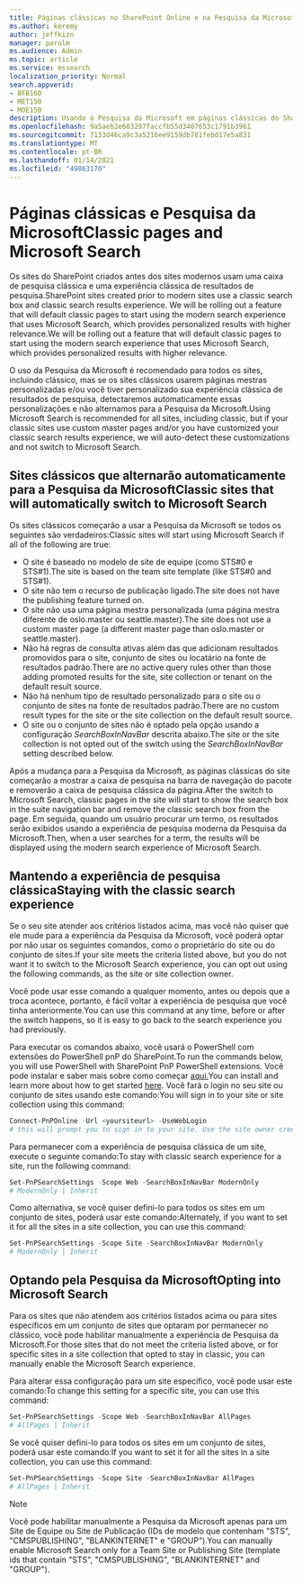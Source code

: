 ```yaml
---
title: Páginas clássicas no SharePoint Online e na Pesquisa da Microsoft
ms.author: keremy
author: jeffkizn
manager: parulm
ms.audience: Admin
ms.topic: article
ms.service: mssearch
localization_priority: Normal
search.appverid:
- BFB160
- MET150
- MOE150
description: Usando a Pesquisa da Microsoft em páginas clássicas do SharePoint
ms.openlocfilehash: 9a5aeb2e683297faccfb55d3407653c1791b3961
ms.sourcegitcommit: 7133d46ca9c3a5216ee9159db781febd17e5a831
ms.translationtype: MT
ms.contentlocale: pt-BR
ms.lasthandoff: 01/14/2021
ms.locfileid: "49863170"
---
```

# <a name="classic-pages-and-microsoft-search"></a><span data-ttu-id="6fc04-103">Páginas clássicas e Pesquisa da Microsoft</span><span class="sxs-lookup"><span data-stu-id="6fc04-103">Classic pages and Microsoft Search</span></span>

<span data-ttu-id="6fc04-104">Os sites do SharePoint criados antes dos sites modernos usam uma caixa de pesquisa clássica e uma experiência clássica de resultados de pesquisa.</span><span class="sxs-lookup"><span data-stu-id="6fc04-104">SharePoint sites created prior to modern sites use a classic search box and classic search results experience.</span></span> <span data-ttu-id="6fc04-105">We will be rolling out a feature that will default classic pages to start using the modern search experience that uses Microsoft Search, which provides personalized results with higher relevance.</span><span class="sxs-lookup"><span data-stu-id="6fc04-105">We will be rolling out a feature that will default classic pages to start using the modern search experience that uses Microsoft Search, which provides personalized results with higher relevance.</span></span>

<span data-ttu-id="6fc04-106">O uso da Pesquisa da Microsoft é recomendado para todos os sites, incluindo clássico, mas se os sites clássicos usarem páginas mestras personalizadas e/ou você tiver personalizado sua experiência clássica de resultados de pesquisa, detectaremos automaticamente essas personalizações e não alternamos para a Pesquisa da Microsoft.</span><span class="sxs-lookup"><span data-stu-id="6fc04-106">Using Microsoft Search is recommended for all sites, including classic, but if your classic sites use custom master pages and/or you have customized your classic search results experience, we will auto-detect these customizations and not switch to Microsoft Search.</span></span>

## <a name="classic-sites-that-will-automatically-switch-to-microsoft-search"></a><span data-ttu-id="6fc04-107">Sites clássicos que alternarão automaticamente para a Pesquisa da Microsoft</span><span class="sxs-lookup"><span data-stu-id="6fc04-107">Classic sites that will automatically switch to Microsoft Search</span></span>

<span data-ttu-id="6fc04-108">Os sites clássicos começarão a usar a Pesquisa da Microsoft se todos os seguintes são verdadeiros:</span><span class="sxs-lookup"><span data-stu-id="6fc04-108">Classic sites will start using Microsoft Search if all of the following are true:</span></span>

* <span data-ttu-id="6fc04-109">O site é baseado no modelo de site de equipe (como STS#0 e STS#1).</span><span class="sxs-lookup"><span data-stu-id="6fc04-109">The site is based on the team site template (like STS#0 and STS#1).</span></span>
* <span data-ttu-id="6fc04-110">O site não tem o recurso de publicação ligado.</span><span class="sxs-lookup"><span data-stu-id="6fc04-110">The site does not have the publishing feature turned on.</span></span>
* <span data-ttu-id="6fc04-111">O site não usa uma página mestra personalizada (uma página mestra diferente de oslo.master ou seattle.master).</span><span class="sxs-lookup"><span data-stu-id="6fc04-111">The site does not use a custom master page (a different master page than oslo.master or seattle.master).</span></span>
* <span data-ttu-id="6fc04-112">Não há regras de consulta ativas além das que adicionam resultados promovidos para o site, conjunto de sites ou locatário na fonte de resultados padrão.</span><span class="sxs-lookup"><span data-stu-id="6fc04-112">There are no active query rules other than those adding promoted results for the site, site collection or tenant on the default result source.</span></span>
* <span data-ttu-id="6fc04-113">Não há nenhum tipo de resultado personalizado para o site ou o conjunto de sites na fonte de resultados padrão.</span><span class="sxs-lookup"><span data-stu-id="6fc04-113">There are no custom result types for the site or the site collection on the default result source.</span></span>
* <span data-ttu-id="6fc04-114">O site ou o conjunto de sites não é optado pela opção usando a configuração *SearchBoxInNavBar* descrita abaixo.</span><span class="sxs-lookup"><span data-stu-id="6fc04-114">The site or the site collection is not opted out of the switch using the *SearchBoxInNavBar* setting described below.</span></span>

<span data-ttu-id="6fc04-115">Após a mudança para a Pesquisa da Microsoft, as páginas clássicas do site começarão a mostrar a caixa de pesquisa na barra de navegação do pacote e removerão a caixa de pesquisa clássica da página.</span><span class="sxs-lookup"><span data-stu-id="6fc04-115">After the switch to Microsoft Search, classic pages in the site will start to show the search box in the suite navigation bar and remove the classic search box from the page.</span></span> <span data-ttu-id="6fc04-116">Em seguida, quando um usuário procurar um termo, os resultados serão exibidos usando a experiência de pesquisa moderna da Pesquisa da Microsoft.</span><span class="sxs-lookup"><span data-stu-id="6fc04-116">Then, when a user searches for a term, the results will be displayed using the modern search experience of Microsoft Search.</span></span>

## <a name="staying-with-the-classic-search-experience"></a><span data-ttu-id="6fc04-117">Mantendo a experiência de pesquisa clássica</span><span class="sxs-lookup"><span data-stu-id="6fc04-117">Staying with the classic search experience</span></span>

<span data-ttu-id="6fc04-118">Se o seu site atender aos critérios listados acima, mas você não quiser que ele mude para a experiência da Pesquisa da Microsoft, você poderá optar por não usar os seguintes comandos, como o proprietário do site ou do conjunto de sites.</span><span class="sxs-lookup"><span data-stu-id="6fc04-118">If your site meets the criteria listed above, but you do not want it to switch to the Microsoft Search experience, you can opt out using the following commands, as the site or site collection owner.</span></span>

<span data-ttu-id="6fc04-119">Você pode usar esse comando a qualquer momento, antes ou depois que a troca acontece, portanto, é fácil voltar à experiência de pesquisa que você tinha anteriormente.</span><span class="sxs-lookup"><span data-stu-id="6fc04-119">You can use this command at any time, before or after the switch happens, so it is easy to go back to the search experience you had previously.</span></span>

<span data-ttu-id="6fc04-120">Para executar os comandos abaixo, você usará o PowerShell com extensões do PowerShell pnP do SharePoint.</span><span class="sxs-lookup"><span data-stu-id="6fc04-120">To run the commands below, you will use PowerShell with SharePoint PnP PowerShell extensions.</span></span> <span data-ttu-id="6fc04-121">Você pode instalar e saber mais sobre como começar [aqui.](https://docs.microsoft.com/powershell/sharepoint/sharepoint-pnp/sharepoint-pnp-cmdlets?view=sharepoint-ps)</span><span class="sxs-lookup"><span data-stu-id="6fc04-121">You can install and learn more about how to get started [here](https://docs.microsoft.com/powershell/sharepoint/sharepoint-pnp/sharepoint-pnp-cmdlets?view=sharepoint-ps).</span></span> <span data-ttu-id="6fc04-122">Você fará o login no seu site ou conjunto de sites usando este comando:</span><span class="sxs-lookup"><span data-stu-id="6fc04-122">You will sign in to your site or site collection using this command:</span></span>

```powershell
Connect-PnPOnline -Url <yoursiteurl> -UseWebLogin
# this will prompt you to sign in to your site. Use the site owner credentials.
```

<span data-ttu-id="6fc04-123">Para permanecer com a experiência de pesquisa clássica de um site, execute o seguinte comando:</span><span class="sxs-lookup"><span data-stu-id="6fc04-123">To stay with classic search experience for a site, run the following command:</span></span>

```powershell
Set-PnPSearchSettings -Scope Web -SearchBoxInNavBar ModernOnly
# ModernOnly | Inherit
```

<span data-ttu-id="6fc04-124">Como alternativa, se você quiser defini-lo para todos os sites em um conjunto de sites, poderá usar este comando:</span><span class="sxs-lookup"><span data-stu-id="6fc04-124">Alternately, if you want to set it for all the sites in a site collection, you can use this command:</span></span>

```powershell
Set-PnPSearchSettings -Scope Site -SearchBoxInNavBar ModernOnly
# ModernOnly | Inherit
```

## <a name="opting-into-microsoft-search"></a><span data-ttu-id="6fc04-125">Optando pela Pesquisa da Microsoft</span><span class="sxs-lookup"><span data-stu-id="6fc04-125">Opting into Microsoft Search</span></span>

<span data-ttu-id="6fc04-126">Para os sites que não atendem aos critérios listados acima ou para sites específicos em um conjunto de sites que optaram por permanecer no clássico, você pode habilitar manualmente a experiência de Pesquisa da Microsoft.</span><span class="sxs-lookup"><span data-stu-id="6fc04-126">For those sites that do not meet the criteria listed above, or for specific sites in a site collection that opted to stay in classic, you can manually enable the Microsoft Search experience.</span></span>

<span data-ttu-id="6fc04-127">Para alterar essa configuração para um site específico, você pode usar este comando:</span><span class="sxs-lookup"><span data-stu-id="6fc04-127">To change this setting for a specific site, you can use this command:</span></span>

```powershell
Set-PnPSearchSettings -Scope Web -SearchBoxInNavBar AllPages
# AllPages | Inherit
```

<span data-ttu-id="6fc04-128">Se você quiser defini-lo para todos os sites em um conjunto de sites, poderá usar este comando:</span><span class="sxs-lookup"><span data-stu-id="6fc04-128">If you want to set it for all the sites in a site collection, you can use this command:</span></span>

```powershell
Set-PnPSearchSettings -Scope Site -SearchBoxInNavBar AllPages
# AllPages | Inherit
```

> [!NOTE]
> <span data-ttu-id="6fc04-129">Você pode habilitar manualmente a Pesquisa da Microsoft apenas para um Site de Equipe ou Site de Publicação (IDs de modelo que contenham "STS", "CMSPUBLISHING", "BLANKINTERNET" e "GROUP").</span><span class="sxs-lookup"><span data-stu-id="6fc04-129">You can manually enable Microsoft Search only for a Team Site or Publishing Site (template ids that contain "STS", "CMSPUBLISHING", "BLANKINTERNET" and "GROUP").</span></span>
